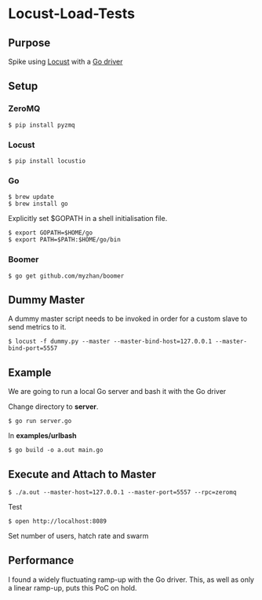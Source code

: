 Locust-Load-Tests
================

Purpose
-------
Spike using [Locust](https://locust.io/) with a [Go driver](https://github.com/myzhan/boomer)

Setup
-----

### ZeroMQ
```
$ pip install pyzmq 
```

### Locust
```
$ pip install locustio
```

### Go
```
$ brew update
$ brew install go
```

Explicitly set $GOPATH in a shell initialisation file.
```
$ export GOPATH=$HOME/go
$ export PATH=$PATH:$HOME/go/bin
```

### Boomer
```
$ go get github.com/myzhan/boomer
```

Dummy Master
------------
A dummy master script needs to be invoked in order for a custom slave to send
metrics to it.
```
$ locust -f dummy.py --master --master-bind-host=127.0.0.1 --master-bind-port=5557
```

Example
------
We are going to run a local Go server and bash it with the Go driver

Change directory to **server**.
```
$ go run server.go
```

In **examples/urlbash**
```
$ go build -o a.out main.go
```

Execute and Attach to Master
----------------------------
```
$ ./a.out --master-host=127.0.0.1 --master-port=5557 --rpc=zeromq
```

Test
```
$ open http://localhost:8089
```
Set number of users, hatch rate and swarm

Performance
-----------
I found a widely fluctuating ramp-up with the Go driver.
This, as well as only a linear ramp-up, puts this PoC on hold.
